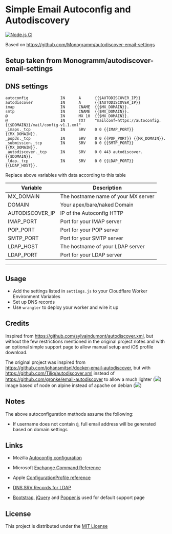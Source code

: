 # Simple Email Autoconfig and Autodiscovery

[![Node.js CI](https://github.com/jhampton/autodiscover-cloudflare-worker/actions/workflows/basic_tests.yaml/badge.svg)](https://github.com/jhampton/autodiscover-cloudflare-worker/actions/workflows/basic_tests.yaml)

Based on https://github.com/Monogramm/autodiscover-email-settings

## Setup taken from Monogramm/autodiscover-email-settings

## DNS settings

    autoconfig              IN      A      {{$AUTODISCOVER_IP}}
    autodiscover            IN      A      {{$AUTODISCOVER_IP}}
    imap                    IN      CNAME  {{$MX_DOMAIN}}.
    smtp                    IN      CNAME  {{$MX_DOMAIN}}.
    @                       IN      MX 10  {{$MX_DOMAIN}}.
    @                       IN      TXT    "mailconf=https://autoconfig.{{$DOMAIN}}/mail/config-v1.1.xml"
    _imaps._tcp             IN      SRV    0 0 {{IMAP_PORT}} {{MX_DOMAIN}}.
    _pop3s._tcp             IN      SRV    0 0 {{POP_PORT}} {{MX_DOMAIN}}.
    _submission._tcp        IN      SRV    0 0 {{SMTP_PORT}} {{MX_DOMAIN}}.
    _autodiscover._tcp      IN      SRV    0 0 443 autodiscover.{{$DOMAIN}}.
    _ldap._tcp              IN      SRV    0 0 {{LDAP_PORT}} {{LDAP_HOST}}.

Replace above variables with data according to this table

| Variable        | Description                         |
| --------------- | ----------------------------------- |
| MX_DOMAIN       | The hostname name of your MX server |
| DOMAIN          | Your apex/bare/naked Domain         |
| AUTODISCOVER_IP | IP of the Autoconfig HTTP           |
| IMAP_PORT       | Port for your IMAP server           |
| POP_PORT        | Port for your POP server            |
| SMTP_PORT       | Port for your SMTP server           |
| LDAP_HOST       | The hostname of your LDAP server    |
| LDAP_PORT       | Port for your LDAP server           |

---

## Usage

- Add the settings listed in `settings.js` to your Cloudflare Worker Environment Variables
- Set up DNS records
- Use `wrangler` to deploy your worker and wire it up

## Credits

Inspired from <https://github.com/sylvaindumont/autodiscover.xml>, but without the few restrictions mentioned in the original project notes and with an optional simple support page to allow manual setup and iOS profile download.

The original project was inspired from <https://github.com/johansmitsnl/docker-email-autodiscover>, but with <https://github.com/Tiliq/autodiscover.xml> instead of <https://github.com/gronke/email-autodiscover> to allow a much lighter ([![](https://images.microbadger.com/badges/image/weboaks/autodiscover-email-settings.svg)](https://microbadger.com/images/weboaks/autodiscover-email-settings)) image based of node on alpine instead of apache on debian ([![](https://images.microbadger.com/badges/image/jsmitsnl/docker-email-autodiscover.svg)](https://microbadger.com/images/jsmitsnl/docker-email-autodiscover))

## Notes

The above autoconfiguration methods assume the following:

- If username does not contain `@`, full email address will be generated based on domain settings

## Links

- Mozilla [Autoconfig configuration](https://developer.mozilla.org/en-US/docs/Mozilla/Thunderbird/Autoconfiguration/FileFormat/HowTo)

- Microsoft [Exchange Command Reference](https://docs.microsoft.com/en-us/openspecs/exchange_server_protocols/ms-ascmd/1a3490f1-afe1-418a-aa92-6f630036d65a)

- Apple [ConfigurationProfile reference](https://developer.apple.com/library/archive/featuredarticles/iPhoneConfigurationProfileRef/index.html)

- [DNS SRV Records for LDAP](https://github.com/doctorjbeam/LDAPAutoDiscover)

- [Bootstrap](https://getbootstrap.com/), [jQuery](https://jquery.com/) and [Popper.js](https://popper.js.org/) used for default support page

## License

This project is distributed under the [MIT License](LICENSE)
